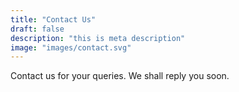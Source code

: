 ```yaml
---
title: "Contact Us"
draft: false
description: "this is meta description"
image: "images/contact.svg"
---
```


Contact us for your queries. We shall reply you soon.

